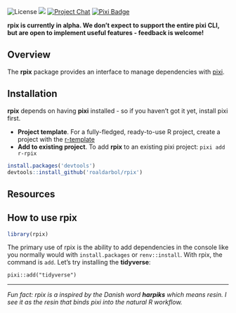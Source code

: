 

<!-- badges: start -->

![License](https://img.shields.io/badge/license-MIT-blue.png)
<img src="https://github.com/roaldarbol/rpix/workflows/R-CMD-check/badge.svg">
[![Project
Chat](https://img.shields.io/discord/1082332781146800168.svg?label=&logo=discord&logoColor=ffffff&color=7389D8&labelColor=6A7EC2)](https://discord.gg/kKV8ZxyzY4)
[![Pixi
Badge](https://img.shields.io/endpoint?url=https://raw.githubusercontent.com/prefix-dev/pixi/main/assets/badge/v0.json)](https://pixi.sh)

<!-- badges: end -->

**rpix is currently in alpha. We don’t expect to support the entire pixi
CLI, but are open to implement useful features - feedback is welcome!**

## Overview

The **rpix** package provides an interface to manage dependencies with
[pixi](https://pixi.sh).

## Installation

**rpix** depends on having **pixi** installed - so if you haven’t got it
yet, install pixi first.

-   **Project template**. For a fully-fledged, ready-to-use R project,
    create a project with the
    [r-template](https://github.com/roaldarbol/r-template)
-   **Add to existing project**. To add **rpix** to an existing pixi
    project: `pixi add r-rpix`

``` r
install.packages('devtools')
devtools::install_github('roaldarbol/rpix')
```

## Resources

## How to use rpix

``` r
library(rpix)
```

The primary use of rpix is the ability to add dependencies in the
console like you normally would with `install.packages` or
`renv::install`. With rpix, the command is `add`. Let’s try installing
the **tidyverse**:

    pixi::add("tidyverse")

------------------------------------------------------------------------

*Fun fact: rpix is a inspired by the Danish word **harpiks** which means
resin. I see it as the resin that binds pixi into the natural R
workflow.*
